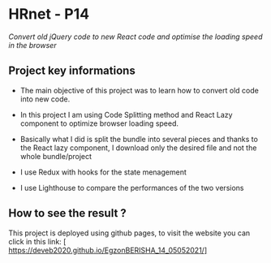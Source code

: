 # HRnet - P14

_Convert old jQuery code to new React code and optimise the loading speed in the browser_

## Project key informations

* The main objective of this project was to learn how to convert old code into new code.

* In this project I am using Code Splitting method and React Lazy component to optimize browser loading speed.

* Basically what I did is split the bundle into several pieces and thanks to the React lazy component, I download only the desired file and not the whole bundle/project

* I use Redux with hooks for the state menagement

* I use Lighthouse to compare the performances of the two versions

## How to see the result ?

This project is deployed using github pages, to visit the website you can click in this link:
[ https://deveb2020.github.io/EgzonBERISHA_14_05052021/]
